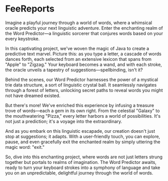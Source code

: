 # FeeReports

Imagine a playful journey through a world of words, where a whimsical oracle predicts your next linguistic adventure. Enter the enchanting realm of the Word Predictor—a linguistic sorcerer that conjures words based on your every keystroke.

In this captivating project, we've woven the magic of Java to create a predictive text marvel. Picture this: as you type a letter, a cascade of words dances forth, each selected from an extensive lexicon that spans from "Apple" to "Zigzag." Your keyboard becomes a wand, and with each stroke, the oracle unveils a tapestry of suggestions—spellbinding, isn't it?

Behind the scenes, our Word Predictor harnesses the power of a mystical trie data structure, a sort of linguistic crystal ball. It seamlessly navigates through a forest of letters, unlocking secret paths to reveal words you might not have dreamed existed.

But there's more! We've enriched this experience by infusing a treasure trove of words—each a gem in its own right. From the celestial "Galaxy" to the mouthwatering "Pizza," every letter harbors a world of possibilities. It's not just a prediction; it's a voyage into the extraordinary.

And as you embark on this linguistic escapade, our creation doesn't just stop at suggestions; it adapts. With a user-friendly touch, you can explore, pause, and even gracefully exit the enchanted realm by simply uttering the magic word: "exit."

So, dive into this enchanting project, where words are not just letters strung together but portals to realms of imagination. The Word Predictor awaits, ready to turn your keyboard strokes into a symphony of language and take you on an unpredictable, delightful journey through the world of words.
